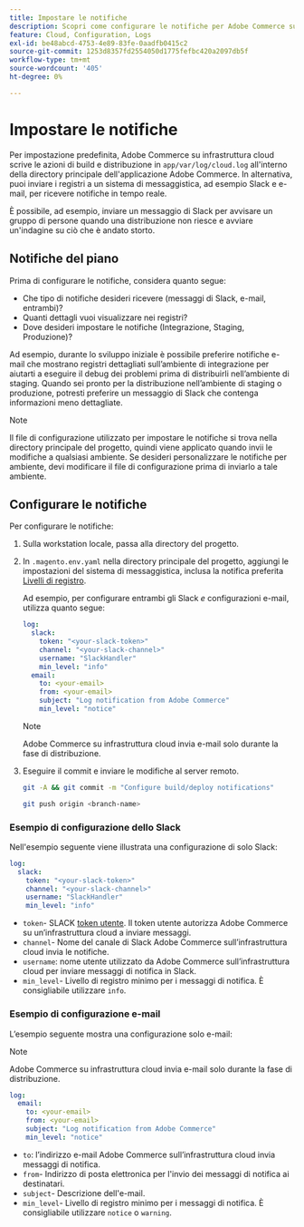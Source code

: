```yaml
---
title: Impostare le notifiche
description: Scopri come configurare le notifiche per Adobe Commerce sugli ambienti dell’infrastruttura cloud.
feature: Cloud, Configuration, Logs
exl-id: be48abcd-4753-4e89-83fe-0aadfb0415c2
source-git-commit: 1253d8357fd2554050d1775fefbc420a2097db5f
workflow-type: tm+mt
source-wordcount: '405'
ht-degree: 0%

---
```


# Impostare le notifiche

Per impostazione predefinita, Adobe Commerce su infrastruttura cloud scrive le azioni di build e distribuzione in `app/var/log/cloud.log` all&#39;interno della directory principale dell&#39;applicazione Adobe Commerce. In alternativa, puoi inviare i registri a un sistema di messaggistica, ad esempio Slack e e-mail, per ricevere notifiche in tempo reale.

È possibile, ad esempio, inviare un messaggio di Slack per avvisare un gruppo di persone quando una distribuzione non riesce e avviare un&#39;indagine su ciò che è andato storto.

## Notifiche del piano

Prima di configurare le notifiche, considera quanto segue:

- Che tipo di notifiche desideri ricevere (messaggi di Slack, e-mail, entrambi)?
- Quanti dettagli vuoi visualizzare nei registri?
- Dove desideri impostare le notifiche (Integrazione, Staging, Produzione)?

Ad esempio, durante lo sviluppo iniziale è possibile preferire notifiche e-mail che mostrano registri dettagliati sull’ambiente di integrazione per aiutarti a eseguire il debug dei problemi prima di distribuirli nell’ambiente di staging. Quando sei pronto per la distribuzione nell’ambiente di staging o produzione, potresti preferire un messaggio di Slack che contenga informazioni meno dettagliate.

>[!NOTE]
>
>Il file di configurazione utilizzato per impostare le notifiche si trova nella directory principale del progetto, quindi viene applicato quando invii le modifiche a qualsiasi ambiente. Se desideri personalizzare le notifiche per ambiente, devi modificare il file di configurazione prima di inviarlo a tale ambiente.

## Configurare le notifiche

Per configurare le notifiche:

1. Sulla workstation locale, passa alla directory del progetto.
1. In `.magento.env.yaml` nella directory principale del progetto, aggiungi le impostazioni del sistema di messaggistica, inclusa la notifica preferita [Livelli di registro](log-handlers.md#log-levels).

   Ad esempio, per configurare entrambi gli Slack _e_ configurazioni e-mail, utilizza quanto segue:

   ```yaml
   log:
     slack:
       token: "<your-slack-token>"
       channel: "<your-slack-channel>"
       username: "SlackHandler"
       min_level: "info"
     email:
       to: <your-email>
       from: <your-email>
       subject: "Log notification from Adobe Commerce"
       min_level: "notice"
   ```

   >[!NOTE]
   >
   >Adobe Commerce su infrastruttura cloud invia e-mail solo durante la fase di distribuzione.

1. Eseguire il commit e inviare le modifiche al server remoto.

   ```bash
   git -A && git commit -m "Configure build/deploy notifications"
   ```

   ```bash
   git push origin <branch-name>
   ```

### Esempio di configurazione dello Slack

Nell&#39;esempio seguente viene illustrata una configurazione di solo Slack:

```yaml
log:
  slack:
    token: "<your-slack-token>"
    channel: "<your-slack-channel>"
    username: "SlackHandler"
    min_level: "info"
```

- `token`- SLACK [token utente](https://api.slack.com/docs/token-types#user). Il token utente autorizza Adobe Commerce su un’infrastruttura cloud a inviare messaggi.
- `channel`- Nome del canale di Slack Adobe Commerce sull’infrastruttura cloud invia le notifiche.
- `username`: nome utente utilizzato da Adobe Commerce sull’infrastruttura cloud per inviare messaggi di notifica in Slack.
- `min_level`- Livello di registro minimo per i messaggi di notifica. È consigliabile utilizzare `info`.

### Esempio di configurazione e-mail

L’esempio seguente mostra una configurazione solo e-mail:

>[!NOTE]
>
>Adobe Commerce su infrastruttura cloud invia e-mail solo durante la fase di distribuzione.

```yaml
log:
  email:
    to: <your-email>
    from: <your-email>
    subject: "Log notification from Adobe Commerce"
    min_level: "notice"
```

- `to`: l’indirizzo e-mail Adobe Commerce sull’infrastruttura cloud invia messaggi di notifica.
- `from`- Indirizzo di posta elettronica per l&#39;invio dei messaggi di notifica ai destinatari.
- `subject`- Descrizione dell&#39;e-mail.
- `min_level`- Livello di registro minimo per i messaggi di notifica. È consigliabile utilizzare `notice` o `warning`.
